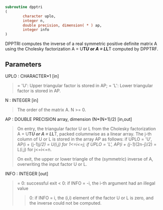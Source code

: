 ```fortran
subroutine dpptri
(
        character uplo,
        integer n,
        double precision, dimension( * ) ap,
        integer info
)
```

DPPTRI computes the inverse of a real symmetric positive definite
matrix A using the Cholesky factorization A = U**T*U or A = L*L**T
computed by DPPTRF.

## Parameters
UPLO : CHARACTER*1 [in]
> = 'U':  Upper triangular factor is stored in AP;
> = 'L':  Lower triangular factor is stored in AP.

N : INTEGER [in]
> The order of the matrix A.  N >= 0.

AP : DOUBLE PRECISION array, dimension (N*(N+1)/2) [in,out]
> On entry, the triangular factor U or L from the Cholesky
> factorization A = U**T*U or A = L*L**T, packed columnwise as
> a linear array.  The j-th column of U or L is stored in the
> array AP as follows:
> if UPLO = 'U', AP(i + (j-1)*j/2) = U(i,j) for 1<=i<=j;
> if UPLO = 'L', AP(i + (j-1)*(2n-j)/2) = L(i,j) for j<=i<=n.
> 
> On exit, the upper or lower triangle of the (symmetric)
> inverse of A, overwriting the input factor U or L.

INFO : INTEGER [out]
> = 0:  successful exit
> < 0:  if INFO = -i, the i-th argument had an illegal value
> > 0:  if INFO = i, the (i,i) element of the factor U or L is
> zero, and the inverse could not be computed.
